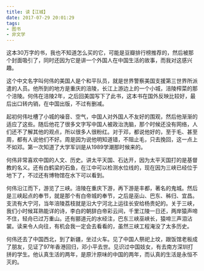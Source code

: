 ```yaml
---
title: 读【江城】
date: 2017-07-29 20:01:29
tags:
- 图书
- 非文学
---
```


这本30万字的书，我也不知道怎么买的它，可能是豆瓣排行榜推荐的，然后被那个封面吸引了，同时还因为它是讲一个外国人在中国生活的故事，而我对这感兴趣。

这个中文名字叫何伟的美国人是个和平队员，就是世界警察美国支援第三世界所派遣的人员。他所到的地方是重庆的涪陵，长江上游边上的一个小城，涪陵榨菜的那个涪陵。何伟在涪陵2年，之后回美国写下了此书，这本书在国外反映比较好，最后出口转内销，在中国出版，不过有删减。

起初何伟吐槽了小城的噪音、空气，中国人对外国人不友好的围观，然后他渐渐的适应了这些。随后他花了很多文字写中国人被政治洗脑，那个时候还没有网络，人们还不了解其他的观点，所以很多人很粉红。对于邓，都说他好的，至于毛、甚至周，都有人说他们不好。周是因为说他明知道错，不阻止毛，只去挽回，这一点上不如邓。第一次知道了大学军训是从1989学潮那时候来的。

何伟非常喜欢中国的人文、历史。讲太平天国、石达开，因为太平天国打的是基督教的名义。还有白鹤梁的石鱼，在江中可以检测水位线的，现在因为三峡已经位于地下了，不过还有博物馆在水下可以看到。

何伟沿江而下，游览了三峡。涪陵在重庆下游，再下游是丰都，著名的鬼城。然后是三峡起点的奉节，就是那个有白帝城的奉节，之后是巫山、巴东、秭归、宜昌。支流有大宁河，当年涪陵荔枝就是沿大宁河北上运往长安给杨贵妃的。关于三峡，我们小时候耳熟能详的诗，李白的朝辞白帝彩云间，千里江陵一日还，两岸猿声啼不住，轻舟已过万重山。还有郦道元的水经注，巴东三峡巫峡长，猿啼三声泪沾裳。读来令人向往，有机会我一定会去看看的，虽然三峡工程淹没了太多历史。

何伟还去了中国西北，到了新疆，坐过火车。见了中国人祭祀上坟，跟饭馆老板成了朋友，见证了97年香港回归，邓小平去世。见识过中国妓女，有去南方深圳打拼的学生。他认真生活的两年，是原汁原味的中国的两年，而认真的生活是永恒不灭的。
